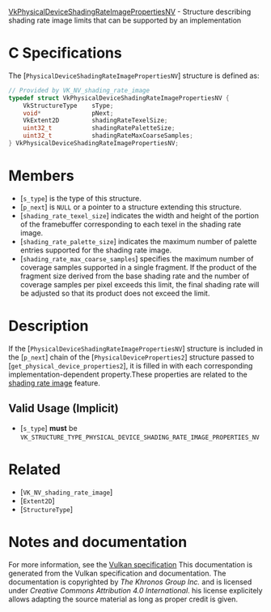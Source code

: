 [VkPhysicalDeviceShadingRateImagePropertiesNV](https://www.khronos.org/registry/vulkan/specs/1.3-extensions/man/html/VkPhysicalDeviceShadingRateImagePropertiesNV.html) - Structure describing shading rate image limits that can be supported by an implementation

# C Specifications
The [`PhysicalDeviceShadingRateImagePropertiesNV`] structure is defined
as:
```c
// Provided by VK_NV_shading_rate_image
typedef struct VkPhysicalDeviceShadingRateImagePropertiesNV {
    VkStructureType    sType;
    void*              pNext;
    VkExtent2D         shadingRateTexelSize;
    uint32_t           shadingRatePaletteSize;
    uint32_t           shadingRateMaxCoarseSamples;
} VkPhysicalDeviceShadingRateImagePropertiesNV;
```

# Members
- [`s_type`] is the type of this structure.
- [`p_next`] is `NULL` or a pointer to a structure extending this structure.
- [`shading_rate_texel_size`] indicates the width and height of the portion of the framebuffer corresponding to each texel in the shading rate image.
- [`shading_rate_palette_size`] indicates the maximum number of palette entries supported for the shading rate image.
- [`shading_rate_max_coarse_samples`] specifies the maximum number of coverage samples supported in a single fragment. If the product of the fragment size derived from the base shading rate and the number of coverage samples per pixel exceeds this limit, the final shading rate will be adjusted so that its product does not exceed the limit.

# Description
If the [`PhysicalDeviceShadingRateImagePropertiesNV`] structure is included in the [`p_next`] chain of the
[`PhysicalDeviceProperties2`] structure passed to
[`get_physical_device_properties2`], it is filled in with each
corresponding implementation-dependent property.These properties are related to the [shading
rate image](https://www.khronos.org/registry/vulkan/specs/1.3-extensions/html/vkspec.html#primsrast-shading-rate-image) feature.
## Valid Usage (Implicit)
-  [`s_type`] **must**  be `VK_STRUCTURE_TYPE_PHYSICAL_DEVICE_SHADING_RATE_IMAGE_PROPERTIES_NV`

# Related
- [`VK_NV_shading_rate_image`]
- [`Extent2D`]
- [`StructureType`]

# Notes and documentation
For more information, see the [Vulkan specification](https://www.khronos.org/registry/vulkan/specs/1.3-extensions/html/vkspec.html)
This documentation is generated from the Vulkan specification and documentation.
The documentation is copyrighted by *The Khronos Group Inc.* and is licensed under *Creative Commons Attribution 4.0 International*.
his license explicitely allows adapting the source material as long as proper credit is given.
        